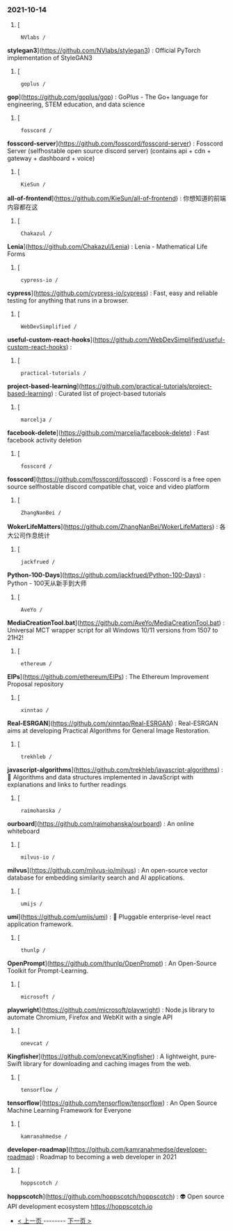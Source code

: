 ### 2021-10-14 
1. [
    

        NVlabs /
**stylegan3**](https://github.com/NVlabs/stylegan3) : Official PyTorch implementation of StyleGAN3
1. [
    

        goplus /
**gop**](https://github.com/goplus/gop) : GoPlus - The Go+ language for engineering, STEM education, and data science
1. [
    

        fosscord /
**fosscord-server**](https://github.com/fosscord/fosscord-server) : Fosscord Server (selfhostable open source discord server) (contains api + cdn + gateway + dashboard + voice)
1. [
    

        KieSun /
**all-of-frontend**](https://github.com/KieSun/all-of-frontend) : 你想知道的前端内容都在这
1. [
    

        Chakazul /
**Lenia**](https://github.com/Chakazul/Lenia) : Lenia - Mathematical Life Forms
1. [
    

        cypress-io /
**cypress**](https://github.com/cypress-io/cypress) : Fast, easy and reliable testing for anything that runs in a browser.
1. [
    

        WebDevSimplified /
**useful-custom-react-hooks**](https://github.com/WebDevSimplified/useful-custom-react-hooks) : 
1. [
    

        practical-tutorials /
**project-based-learning**](https://github.com/practical-tutorials/project-based-learning) : Curated list of project-based tutorials
1. [
    

        marcelja /
**facebook-delete**](https://github.com/marcelja/facebook-delete) : Fast facebook activity deletion
1. [
    

        fosscord /
**fosscord**](https://github.com/fosscord/fosscord) : Fosscord is a free open source selfhostable discord compatible chat, voice and video platform
1. [
    

        ZhangNanBei /
**WokerLifeMatters**](https://github.com/ZhangNanBei/WokerLifeMatters) : 各大公司作息统计
1. [
    

        jackfrued /
**Python-100-Days**](https://github.com/jackfrued/Python-100-Days) : Python - 100天从新手到大师
1. [
    

        AveYo /
**MediaCreationTool.bat**](https://github.com/AveYo/MediaCreationTool.bat) : Universal MCT wrapper script for all Windows 10/11 versions from 1507 to 21H2!
1. [
    

        ethereum /
**EIPs**](https://github.com/ethereum/EIPs) : The Ethereum Improvement Proposal repository
1. [
    

        xinntao /
**Real-ESRGAN**](https://github.com/xinntao/Real-ESRGAN) : Real-ESRGAN aims at developing Practical Algorithms for General Image Restoration.
1. [
    

        trekhleb /
**javascript-algorithms**](https://github.com/trekhleb/javascript-algorithms) : 📝 Algorithms and data structures implemented in JavaScript with explanations and links to further readings
1. [
    

        raimohanska /
**ourboard**](https://github.com/raimohanska/ourboard) : An online whiteboard
1. [
    

        milvus-io /
**milvus**](https://github.com/milvus-io/milvus) : An open-source vector database for embedding similarity search and AI applications.
1. [
    

        umijs /
**umi**](https://github.com/umijs/umi) : 🌋 Pluggable enterprise-level react application framework.
1. [
    

        thunlp /
**OpenPrompt**](https://github.com/thunlp/OpenPrompt) : An Open-Source Toolkit for Prompt-Learning.
1. [
    

        microsoft /
**playwright**](https://github.com/microsoft/playwright) : Node.js library to automate Chromium, Firefox and WebKit with a single API
1. [
    

        onevcat /
**Kingfisher**](https://github.com/onevcat/Kingfisher) : A lightweight, pure-Swift library for downloading and caching images from the web.
1. [
    

        tensorflow /
**tensorflow**](https://github.com/tensorflow/tensorflow) : An Open Source Machine Learning Framework for Everyone
1. [
    

        kamranahmedse /
**developer-roadmap**](https://github.com/kamranahmedse/developer-roadmap) : Roadmap to becoming a web developer in 2021
1. [
    

        hoppscotch /
**hoppscotch**](https://github.com/hoppscotch/hoppscotch) : 👽 Open source API development ecosystem https://hoppscotch.io 

- [ < 上一页 ](https://github.com/able8/github-trending-daily-record/blob/master/2021-10-13.md) -------- [ 下一页 > ](https://github.com/able8/github-trending-daily-record/blob/master/2021-10-15.md)